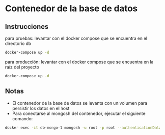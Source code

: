 # Contenedor de la base de datos

## Instrucciones
para pruebas: levantar con el docker compose que se encuentra en el directorio db
```bash
docker-compose up -d
```

para producción: levantar con el docker compose que se encuentra en la raíz del proyecto
```bash
docker-compose up -d
```

## Notas
- El contenedor de la base de datos se levanta con un volumen para persistir los datos en el host
- Para conectarse al mongosh del contenedor, ejecutar el siguiente comando:
```bash
docker exec -it db-mongo-1 mongosh -u root -p root --authenticationDatabase admin
```